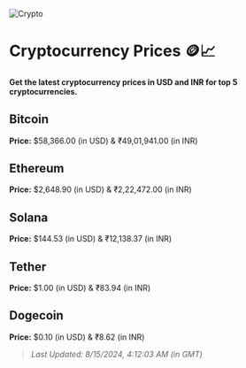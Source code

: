 
![Crypto](https://www.techguide.com.au/wp-content/uploads/2020/11/crypto3.jpeg)

# Cryptocurrency Prices 🪙📈

#### Get the latest cryptocurrency prices in USD and INR for top 5 cryptocurrencies.

## Bitcoin

**Price:** $58,366.00 (in USD) & ₹49,01,941.00 (in INR)

## Ethereum

**Price:** $2,648.90 (in USD) & ₹2,22,472.00 (in INR)

## Solana

**Price:** $144.53 (in USD) & ₹12,138.37 (in INR)

## Tether

**Price:** $1.00 (in USD) & ₹83.94 (in INR)

## Dogecoin

**Price:** $0.10 (in USD) & ₹8.62 (in INR)

> _Last Updated: 8/15/2024, 4:12:03 AM (in GMT)_
